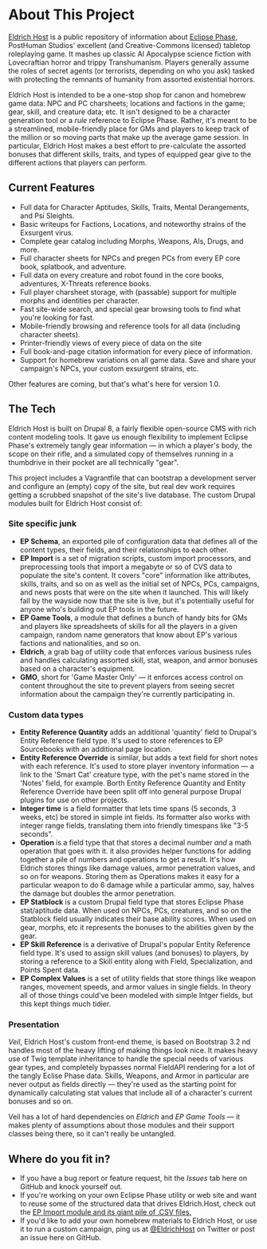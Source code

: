 # About This Project

[Eldrich Host](http://eldrich.host) is a public repository of information about [Eclipse Phase](http://eclipsephase.com), PostHuman Studios' excellent (and Creative-Commons licensed) tabletop roleplaying game. It mashes up classic AI Apocalypse science fiction with Lovecraftian horror and trippy Transhumanism. Players generally assume the roles of secret agents (or terrorists, depending on who you ask) tasked with protecting the remnants of humanity from assorted existential horrors.

Eldrich Host is intended to be a one-stop shop for canon and homebrew game data: NPC and PC charsheets; locations and factions in the game; gear, skill, and creature data; etc. It isn't designed to be a character generation tool or a *rule* reference to Eclipse Phase. Rather, it's meant to be a streamlined, mobile-friendly place for GMs and players to keep track of the million or so moving parts that make up the average game session. In particular, Eldrich Host makes a best effort to pre-calculate the assorted bonuses that different skills, traits, and types of equipped gear give to the different actions that players can perform.

## Current Features
- Full data for Character Aptitudes, Skills, Traits, Mental Derangements, and Psi Sleights.
- Basic writeups for Factions, Locations, and noteworthy strains of the Exsurgent virus.
- Complete gear catalog including Morphs, Weapons, AIs, Drugs, and more.
- Full character sheets for NPCs and pregen PCs from every EP core book, splatbook, and adventure.
- Full data on every creature and robot found in the core books, adventures, X-Threats reference books.
- Full player charsheet storage, with (passable) support for multiple morphs and identities per character.
- Fast site-wide search, and special gear browsing tools to find what you're looking for fast. 
- Mobile-friendly browsing and reference tools for all data (including character sheets).
- Printer-friendly views of every piece of data on the site
- Full book-and-page citation information for every piece of information.
- Support for homebrew variations on all game data. Save and share your campaign's NPCs, your custom exsurgent strains, etc.

Other features are coming, but that's what's here for version 1.0.


## The Tech

Eldrich Host is built on Drupal 8, a fairly flexible open-source CMS with rich content modeling tools. It gave us enough flexibility to implement Eclipse Phase's extremely tangly gear information — in which a player's body, the scope on their rifle, and a simulated copy of themselves running in a thumbdrive in their pocket are all technically "gear".

This project includes a Vagrantfile that can bootstrap a development server and configure an (empty) copy of the site, but real dev work requires getting a scrubbed snapshot of the site's live database. The custom Drupal modules built for Eldrich Host consist of:

### Site specific junk
- **EP Schema**, an exported pile of configuration data that defines all of the content types, their fields, and their relationships to each other.
- **EP Import** is a set of migration scripts, custom import processors, and preprocessing tools that import a megabyte or so of CVS data to populate the site's content. It covers "core" information like attributes, skills, traits, and so  on as well as the initial set of NPCs, PCs, campaigns, and news posts that were on the site when it launched. This will likely fall by the wayside now that the site is live, but it's potentially useful for anyone who's building out EP tools in the future.
- **EP Game Tools**, a module that defines a bunch of handy bits for GMs and players like spreadsheets of skills for all the players in a given campaign, random name generators that know about EP's various factions and nationalities, and so on.
- **Eldrich**, a grab bag of utility code that enforces various business rules and handles calculating assorted skill, stat, weapon, and armor bonuses based on a character's equipment.
- **GMO**, short for 'Game Master Only' — it enforces access control on content throughout the site to prevent players from seeing secret information about the campaign they're currently participating in.

### Custom data types
- **Entity Reference Quantity** adds an additional 'quantity' field to Drupal's Entity Reference field type. It's used to store references to EP Sourcebooks with an additional page location.
- **Entity Reference Override** is similar, but adds a text field for short notes with each reference. It's used to store player inventory information — a link to the 'Smart Cat' creature type, with the pet's name stored in the 'Notes' field, for example. Borth Entity Reference Quantity and Entity Reference Override have been split off into general purpose Drupal plugins for use on other projects.
- **Integer time** is a field formatter that lets time spans (5 seconds, 3 weeks, etc) be stored in simple int fields. Its formatter also works with integer range fields, translating them into friendly timespans like "3-5 seconds".
- **Operation** is a field type that that stores a decimal number *and* a math operation that goes with it. it also provides helper functions for adding together a pile of numbers and operations to get a result. It's how Eldrich stores things like damage values, armor penetration values, and so on for weapons. Storing them as Operations makes it easy for a particular weapon to do 6 damage while a particular ammo, say, halves the damage but doubles the armor penetration.
- **EP Statblock** is a custom Drupal field type that stores Eclipse Phase stat/aptitude data. When used on NPCs, PCs, creatures, and so on the Statblock field usually indicates their base ability scores. When used on gear, morphs, etc it represents the bonuses to the abilities given by the gear.
- **EP Skill Reference** is a derivative of Drupal's popular Entity Reference field type. It's used to assign skill values (and bonuses) to players, by storing a reference to a Skill entity along with Field, Specialization, and Points Spent data.
- **EP Complex Values** is a set of utility fields that store things like weapon ranges, movement speeds, and armor values in single fields. In theory all of those things could've been modeled with simple Intger fields, but this kept things much tidier.

### Presentation
*Veil*, Eldrich Host's custom front-end theme, is based on Bootstrap 3.2 nd handles most of the heavy lifting of making things look nice. It makes heavy use of Twig template inheritance to handle the special needs of various gear types, and completely bypasses normal FieldAPI rendering for a lot of the tangly Eclise Phase data. Skills, Weapons, and Armor in particular are never output as fields directly — they're used as the starting point for dynamically calculating stat values that include all of a character's current bonuses and so on.

Veil has a lot of hard dependencies on *Eldrich* and *EP Game Tools* — it makes plenty of assumptions about those modules and their support classes being there, so it can't really be untangled.

## Where do you fit in?
- If you have a bug report or feature request, hit the *Issues* tab here on GitHub and knock yourself out.
- If you're working on your own Eclipse Phase utility or web site and want to reuse some of the structured data that drives Eldrich.Host, check out the [EP Import module and its giant pile of .CSV files.](https://github.com/nerdhaus/eldrich/tree/master/web/modules/custom/ep_import)
- If you'd like to add your own homebrew materials to Eldrich Host, or use it to run a custom campaign, ping us at [@EldrichHost](http://twitter.com/eldrichhost) on Twitter or post an issue here on GitHub.

